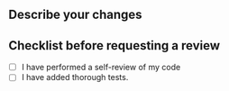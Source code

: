 ## Describe your changes

## Checklist before requesting a review
- [ ] I have performed a self-review of my code
- [ ] I have added thorough tests.
